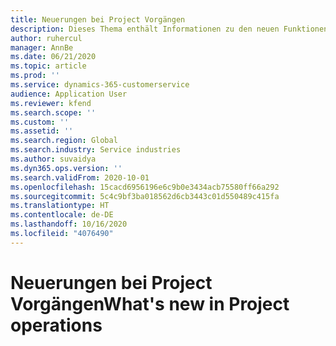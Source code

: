 ```yaml
---
title: Neuerungen bei Project Vorgängen
description: Dieses Thema enthält Informationen zu den neuen Funktionen und Funktionalitäten in Microsoft Dynamics 365 Project Vorgängen.
author: ruhercul
manager: AnnBe
ms.date: 06/21/2020
ms.topic: article
ms.prod: ''
ms.service: dynamics-365-customerservice
audience: Application User
ms.reviewer: kfend
ms.search.scope: ''
ms.custom: ''
ms.assetid: ''
ms.search.region: Global
ms.search.industry: Service industries
ms.author: suvaidya
ms.dyn365.ops.version: ''
ms.search.validFrom: 2020-10-01
ms.openlocfilehash: 15cacd6956196e6c9b0e3434acb75580ff66a292
ms.sourcegitcommit: 5c4c9bf3ba018562d6cb3443c01d550489c415fa
ms.translationtype: HT
ms.contentlocale: de-DE
ms.lasthandoff: 10/16/2020
ms.locfileid: "4076490"
---
```

# <a name="whats-new-in-project-operations"></a><span data-ttu-id="6cf5a-103">Neuerungen bei Project Vorgängen</span><span class="sxs-lookup"><span data-stu-id="6cf5a-103">What's new in Project operations</span></span>
